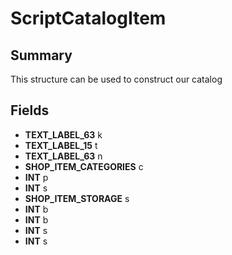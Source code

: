 # ScriptCatalogItem

## Summary
This structure can be used to construct our catalog

## Fields
* **TEXT_LABEL_63** k
* **TEXT_LABEL_15** t
* **TEXT_LABEL_63** n
* **SHOP_ITEM_CATEGORIES** c
* **INT** p
* **INT** s
* **SHOP_ITEM_STORAGE** s
* **INT** b
* **INT** b
* **INT** s
* **INT** s